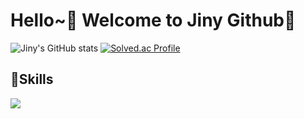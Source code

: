 # Hello~👋 Welcome to Jiny Github🌹

<!--
**goodlucky1215/goodlucky1215** is a ✨ _special_ ✨ repository because its `README.md` (this file) appears on your GitHub profile.

Here are some ideas to get you started:

- 🔭 I’m currently working on ...
- 🌱 I’m currently learning ...
- 👯 I’m looking to collaborate on ...
- 🤔 I’m looking for help with ...
- 💬 Ask me about ...
- 📫 How to reach me: ...
- 😄 Pronouns: ...
- ⚡ Fun fact: ...
-->

![Jiny's GitHub stats](https://github-readme-stats.vercel.app/api?username=goodlucky1215&show_icons=true&theme=great-gatsby)
[![Solved.ac Profile](http://mazassumnida.wtf/api/v2/generate_badge?boj=goodlucky00)](https://solved.ac/goodlucky00)

## 🔭Skills
<img src="https://img.shields.io/badge/JAVA-007396?style=flat-square&logo=JAVA&logoColor=white"/>
